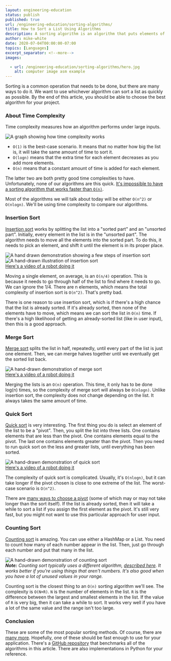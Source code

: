 ```yaml
---
layout: engineering-education
status: publish
published: true
url: /engineering-education/sorting-algorithms/
title: How to Sort a List Using Algorithms
description: A sorting algorithm is an algorithm that puts elements of a list in a certain order. Efficient sorting is important to optimizing the efficiency of other algorithms that require input data to be in sorted lists.
author: mike-white
date: 2020-07-04T00:00:00-07:00
topics: [Languages]
excerpt_separator: <!--more-->
images:

  - url: /engineering-education/sorting-algorithms/hero.jpg
    alt: computer image asm example
---
```

Sorting is a common operation that needs to be done, but there are many ways to do it. We want to use whichever algorithm can sort a list as quickly as possible. By the end of this article, you should be able to choose the best algorithm for your project.
<!--more-->

### About Time Complexity
Time complexity measures how an algorithm performs under large inputs.

![A graph showing how time complexity works](/engineering-education/sorting-algorithms/complexity.png)

- `O(1)` is the best-case scenario. It means that no matter how big the list is, it will take the same amount of time to sort it.
- `O(logn)` means that the extra time for each element decreases as you add more elements.
- `O(n)` means that a constant amount of time is added for each element.

The latter two are both pretty good time complexities to have. Unfortunately, none of our algorithms are this quick. [It's impossible to have a sorting algorithm that works faster than `O(n)`](https://www.youtube.com/watch?v=4Q72kbwyEmk).

Most of the algorithms we will talk about today will be either `O(n^2)` or `O(nlogn)`. We'll be using time complexity to compare our algorithms.

### Insertion Sort
[Insertion sort](https://github.com/botahamec/sorting_algos/blob/master/python/insertion_sort.py) works by splitting the list into a "sorted part" and an "unsorted part". Initially, every element in the list is in the "unsorted part". The algorithm needs to move all the elements into the sorted part. To do this, it needs to pick an element, and shift it until the element is in its proper place.

![A hand drawn demonstration showing a few steps of insertion sort](/engineering-education/sorting-algorithms/insertion1.jpg)<br>
![A hand-drawn illustration of insertion sort](/engineering-education/sorting-algorithms/insertion2.jpg)<br>
[Here's a video of a robot doing it](https://www.youtube.com/watch?v=TZRWRjq2CAg)

Moving a single element, on average, is an `O(n/4)` operation. This is because it needs to go through half of the list to find where it needs to go. We can ignore the 1/4. There are n elements, which means the total complexity of insertion sort is `O(n^2)`. That's pretty bad.

There is one reason to use insertion sort, which is if there's a high chance that the list is already sorted. If it's already sorted, then none of the elements have to move, which means we can sort the list in `O(n)` time. If there's a high likelihood of getting an already-sorted list (like in user input), then this is a good approach.

### Merge Sort
[Merge sort](https://github.com/botahamec/sorting_algos/blob/master/python/merge_sort.py) splits the list in half, repeatedly, until every part of the list is just one element. Then, we can merge halves together until we eventually get the sorted list back.

![A hand-drawn demonstration of merge sort](/engineering-education/sorting-algorithms/merge.jpg)<br>
[Here's a video of a robot doing it](https://www.youtube.com/watch?v=es2T6KY45cA)

Merging the lists is an `O(n)` operation. This time, it only has to be done log(n) times, so the complexity of merge sort will always be `O(nlogn)`. Unlike insertion sort, the complexity does not change depending on the list. It always takes the same amount of time.

### Quick Sort

[Quick sort](https://github.com/botahamec/sorting_algos/blob/master/python/quick_sort.py) is very interesting. The first thing you do is select an element of the list to be a "pivot". Then, you split the list into three lists. One contains elements that are less than the pivot. One contains elements equal to the pivot. The last one contains elements greater than the pivot. Then you need to run quick sort on the less and greater lists, until everything has been sorted.

![A hand-drawn demonstration of quick sort](/engineering-education/sorting-algorithms/quick.jpg)<br>
[Here's a video of a robot doing it](https://www.youtube.com/watch?v=es2T6KY45cA)

The complexity of quick sort is complicated. Usually, it's `O(nlogn)`, but it can take longer if the pivot chosen is close to one extreme of the list. The worst-case scenario is `O(n^2)`.

There are [many ways to choose a pivot](https://stackoverflow.com/questions/164163/quicksort-choosing-the-pivot/) (some of which may or may not take longer than the sort itself). If the list is already sorted, then it will take a while to sort a list if you assign the first element as the pivot. It's still very fast, but you might not want to use this particular approach for user input.

### Counting Sort
[Counting sort](https://github.com/botahamec/sorting_algos/blob/master/python/counting_sort.py) is amazing. You can use either a HashMap or a List. You need to count how many of each number appear in the list. Then, just go through each number and put that many in the list.

![A hand-drawn demonstration of counting sort](/engineering-education/sorting-algorithms/counting.jpg)<br>
***Note:*** *Counting sort typically uses a different algorithm, [described here](https://www.youtube.com/watch?v=TTnvXY82dtM). It works better if you're using things that aren't numbers. It's also good when you have a lot of unused values in your range.*

Counting sort is the closest thing to an `O(n)` sorting algorithm we'll see. The complexity is `O(N+R)`. `N` is the number of elements in the list. `R` is the difference between the largest and smallest elements in the list. If the value of `R` is very big, then it can take a while to sort. It works very well if you have a lot of the same value and the range isn't too large.

### Conclusion
These are some of the most popular sorting methods. Of course, there are [many more](https://en.wikipedia.org/wiki/Sorting_algorithm). Hopefully, one of these should be fast enough to use for your application. There's a [GitHub repository](https://github.com/botahamec/sorting_algos) that benchmarks all of the algorithms in this article. There are also implementations in Python for your reference.
